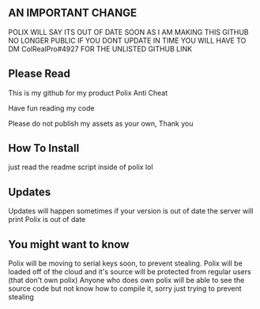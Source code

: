 ## AN IMPORTANT CHANGE
POLIX WILL SAY ITS OUT OF DATE SOON AS I AM MAKING THIS GITHUB NO LONGER PUBLIC IF YOU DONT UPDATE IN TIME YOU WILL HAVE TO DM ColRealPro#4927 FOR THE UNLISTED GITHUB LINK




## Please Read

This is my github for my product Polix Anti Cheat

Have fun reading my code

Please do not publish my assets as your own, Thank you

## How To Install
just read the readme script inside of polix lol

## Updates
Updates will happen sometimes if your version is out of date the server will print Polix is out of date

## You might want to know
Polix will be moving to serial keys soon, to prevent stealing. Polix will be loaded off of the cloud and it's source will be protected from regular users  (that don't own polix)
Anyone who does own polix will be able to see the source code but not know how to compile it, sorry just trying to prevent stealing

